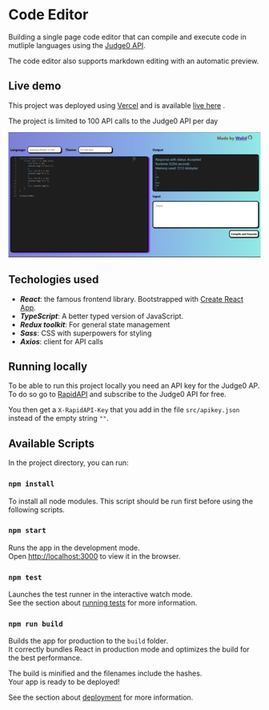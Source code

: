 # Code Editor

Building a single page code editor that can compile and execute code in mutliple languages using the [Judge0 API](https://rapidapi.com/judge0-official/api/judge0-ce).

The code editor also supports markdown editing with an automatic preview.

## Live demo

This project was deployed using [Vercel](https://vercel.com/) and is available [live here](https://code-editor-mysticboi.vercel.app/) . 

The project is limited to 100 API calls to the Judge0 API per day

![demo](demo.png)
## Techologies used

- ***React***: the famous frontend library. Bootstrapped with [Create React App](https://github.com/facebook/create-react-app).
- ***TypeScript***: A better typed version of JavaScript.
- ***Redux toolkit***: For general state management
- ***Sass***: CSS with superpowers for styling
- ***Axios***: client for API calls

## Running locally

To be able to run this project locally you need an API key for the Judge0 AP. 
To do so go to [RapidAPI](https://rapidapi.com/judge0-official/api/judge0-ce) and subscribe to the Judge0 API for free. 

You then get a `X-RapidAPI-Key` that you add in the file `src/apikey.json` instead of the empty string `""`.

## Available Scripts

In the project directory, you can run:

### `npm install`
To install all node modules. This script should be run first before using the following scripts.

### `npm start`

Runs the app in the development mode.\
Open [http://localhost:3000](http://localhost:3000) to view it in the browser.
### `npm test`

Launches the test runner in the interactive watch mode.\
See the section about [running tests](https://facebook.github.io/create-react-app/docs/running-tests) for more information.

### `npm run build`

Builds the app for production to the `build` folder.\
It correctly bundles React in production mode and optimizes the build for the best performance.

The build is minified and the filenames include the hashes.\
Your app is ready to be deployed!

See the section about [deployment](https://facebook.github.io/create-react-app/docs/deployment) for more information.
